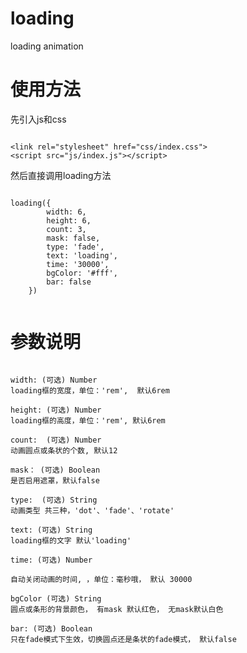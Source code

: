 # loading
loading  animation 


# 使用方法

先引入js和css
````````

<link rel="stylesheet" href="css/index.css">
<script src="js/index.js"></script>

````````
然后直接调用loading方法
````````

loading({
        width: 6,
        height: 6,
        count: 3,
        mask: false,
        type: 'fade',
        text: 'loading',
        time: '30000',
        bgColor: '#fff',
        bar: false
    })
    
````````    
    
# 参数说明
```

width: (可选) Number
loading框的宽度，单位：'rem',  默认6rem
```
```````
height: (可选) Number
loading框的高度，单位：'rem', 默认6rem
````````
```````
count:  (可选) Number
动画圆点或条状的个数, 默认12
```````
```````
mask： (可选) Boolean
是否启用遮罩，默认false
```````
```````
type:  (可选) String
动画类型 共三种，'dot'、'fade'、'rotate'
```````
```````
text: (可选) String
loading框的文字 默认'loading'
```````
```````
time: (可选) Number

自动关闭动画的时间, ，单位：毫秒哦， 默认 30000
```````
```````
bgColor (可选) String
圆点或条形的背景颜色， 有mask 默认红色， 无mask默认白色
```````
```````
bar: (可选) Boolean
只在fade模式下生效，切换圆点还是条状的fade模式， 默认false
````````